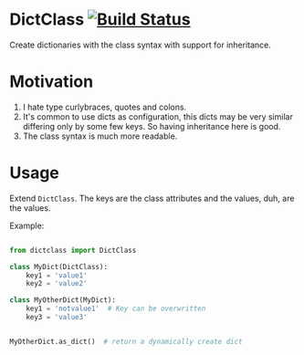 # DictClass [![Build Status](https://travis-ci.org/dhilst/py-dictclass.svg?branch=master)](https://travis-ci.org/dhilst/py-dictclass)

Create dictionaries with the class syntax with support for inheritance.

# Motivation

1. I hate type curlybraces, quotes and colons.
2. It's common to use dicts as configuration, this dicts may be very similar differing only
   by some few keys. So having inheritance here is good.
3. The class syntax is much more readable.

# Usage

Extend `DictClass`. The keys are the class attributes and the values, duh, are the values.

Example:
```python

from dictclass import DictClass

class MyDict(DictClass):
    key1 = 'value1'
    key2 = 'value2'

class MyOtherDict(MyDict):
    key1 = 'notvalue1'  # Key can be overwritten
    key3 = 'value3'


MyOtherDict.as_dict()  # return a dynamically create dict
```
